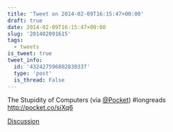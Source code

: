 ```yaml
---
title: 'Tweet on 2014-02-09T16:15:47+00:00'
draft: true
date: 2014-02-09T16:15:47+00:00
slug: '201402091615'
tags:
  - tweets
is_tweet: true
tweet_info:
  id: '432427596802830337'
  type: 'post'
  is_thread: False
---
```




The Stupidity of Computers (via [@Pocket](https://x.com/Pocket)) #longreads <http://pocket.co/siXq6>

[Discussion](https://x.com/sytelus/status/432427596802830337)
